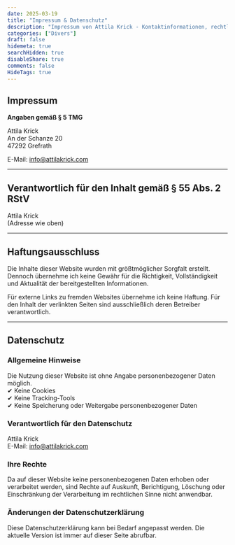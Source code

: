 ```yaml
---
date: 2025-03-19
title: "Impressum & Datenschutz"
description: "Impressum von Attila Krick - Kontaktinformationen, rechtliche Hinweise und Verantwortlichkeit für Inhalte dieser Website."
categories: ["Divers"]
draft: false
hidemeta: true
searchHidden: true
disableShare: true
comments: false
HideTags: true
---
```


## Impressum

**Angaben gemäß § 5 TMG**  

Attila Krick  
An der Schanze 20  
47292 Grefrath  

E-Mail: [info@attilakrick.com](mailto:info@attilakrick.com)  

---

## Verantwortlich für den Inhalt gemäß § 55 Abs. 2 RStV

Attila Krick  
(Adresse wie oben)

---

## Haftungsausschluss

Die Inhalte dieser Website wurden mit größtmöglicher Sorgfalt erstellt. Dennoch übernehme ich keine Gewähr für die Richtigkeit, Vollständigkeit und Aktualität der bereitgestellten Informationen.  

Für externe Links zu fremden Websites übernehme ich keine Haftung. Für den Inhalt der verlinkten Seiten sind ausschließlich deren Betreiber verantwortlich.

---

## Datenschutz  

### Allgemeine Hinweise

Die Nutzung dieser Website ist ohne Angabe personenbezogener Daten möglich.  
✔ Keine Cookies  
✔ Keine Tracking-Tools  
✔ Keine Speicherung oder Weitergabe personenbezogener Daten  

### Verantwortlich für den Datenschutz

Attila Krick  
E-Mail: [info@attilakrick.com](mailto:info@attilakrick.com)  

### Ihre Rechte

Da auf dieser Website keine personenbezogenen Daten erhoben oder verarbeitet werden, sind Rechte auf Auskunft, Berichtigung, Löschung oder Einschränkung der Verarbeitung im rechtlichen Sinne nicht anwendbar.  

### Änderungen der Datenschutzerklärung

Diese Datenschutzerklärung kann bei Bedarf angepasst werden. Die aktuelle Version ist immer auf dieser Seite abrufbar.
